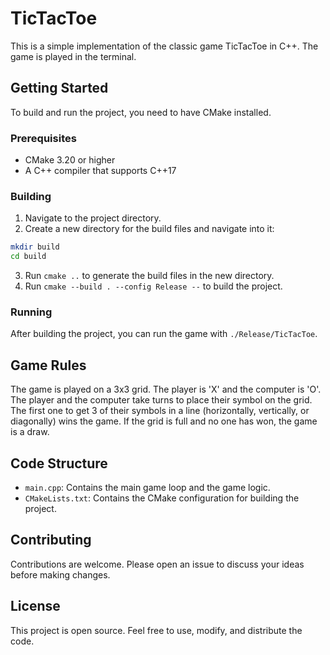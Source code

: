 # TicTacToe

This is a simple implementation of the classic game TicTacToe in C++. The game is played in the terminal.

## Getting Started

To build and run the project, you need to have CMake installed.

### Prerequisites

- CMake 3.20 or higher
- A C++ compiler that supports C++17

### Building

1. Navigate to the project directory.
2. Create a new directory for the build files and navigate into it:
```sh
mkdir build
cd build
```
3. Run `cmake ..` to generate the build files in the new directory.
4. Run `cmake --build . --config Release --` to build the project.

### Running

After building the project, you can run the game with `./Release/TicTacToe`.

## Game Rules

The game is played on a 3x3 grid. The player is 'X' and the computer is 'O'. The player and the computer take turns to place their symbol on the grid. The first one to get 3 of their symbols in a line (horizontally, vertically, or diagonally) wins the game. If the grid is full and no one has won, the game is a draw.

## Code Structure

- `main.cpp`: Contains the main game loop and the game logic.
- `CMakeLists.txt`: Contains the CMake configuration for building the project.

## Contributing

Contributions are welcome. Please open an issue to discuss your ideas before making changes.

## License

This project is open source. Feel free to use, modify, and distribute the code.